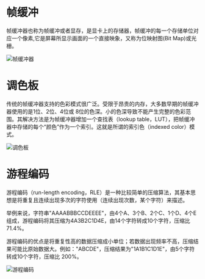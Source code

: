 # 帧缓冲

帧缓冲器也称为帧缓冲或者显存，是显卡上的存储器，帧缓冲的每一个存储单位对应一个像素,它是屏幕所显示画面的一个直接映象，又称为位映射图(Bit Map)或光栅。

![帧缓冲器](http://babeler-1251731700.cos.ap-shanghai.myqcloud.com/2021-08-15-021220.jpg)

# 调色板

传统的帧缓冲器支持的色彩模式很广泛。受限于昂贵的内存，大多数早期的帧缓冲器使用的是1位、2位、4位或 8位的色深。小的色深导致不能产生完整的色彩范围。其解决方法是为帧缓冲器增加一个查找表（lookup table，LUT），把帧缓冲器中存储的每个“颜色”作为一个索引。这就是所谓的索引色（indexed color）模式。

![调色板](http://babeler-1251731700.cos.ap-shanghai.myqcloud.com/2021-08-15-021319.jpg)

# 游程编码

游程编码（run-length encoding，RLE）是一种比较简单的压缩算法，其基本思想是将重复且连续出现多次的字符使用（连续出现次数，某个字符）来描述。

举例来说，字符串"AAAABBBCCDEEEE"，由4个A、3个B、2个C、1个D、4个E组成，游程编码将其压缩为4A3B2C1D4E，由14个字符转成10个字符，压缩比 71.4%。

游程编码的优点是将重复性高的数据压缩成小单位；若数据出现频率不高，压缩结果可能比原始数据大。例如："ABCDE"，压缩结果为"1A1B1C1D1E"，由5个字符转成10个字符，压缩比 200%。

![游程编码](http://babeler-1251731700.cos.ap-shanghai.myqcloud.com/2021-08-15-021417.jpg)